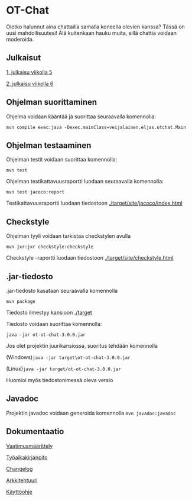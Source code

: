 
# OT-Chat
Oletko halunnut aina chattailla samalla koneella olevien kanssa? Tässä on uusi mahdollisuutesi!
Älä kuitenkaan hauku muita, sillä chattia voidaan moderoida.

## Julkaisut
[1. julkaisu viikolla 5](https://github.com/EljasV/ot-harjoitustyo/releases/tag/viikko5)

[2. julkaisu viikolla 6](https://github.com/EljasV/ot-harjoitustyo/releases/tag/viikko6)

## Ohjelman suorittaminen
Ohjelma voidaan kääntää ja suorittaa seuraavalla komennolla:

```mvn compile exec:java -Dexec.mainClass=veijalainen.eljas.otchat.Main```

## Ohjelman testaaminen
Ohjelman testit voidaan suorittaa komennolla:

```mvn test```


Ohjelman testikattavuusraportti luodaan seuraavalla komennolla:

```mvn test jacoco:report```

Testikattavuusraportti luodaan tiedostoon [./target/site/jacoco/index.html](./target/site/jacoco/index.html)

## Checkstyle
Ohjelman tyyli voidaan tarkistaa checkstylen avulla

```mvn jxr:jxr checkstyle:checkstyle```

Checkstyle -raportti luodaan tiedostoon [./target/site/checkstyle.html](./target/site/checkstyle.html)

## .jar-tiedosto
.jar-tiedosto kasataan seuraavalla komennolla

```mvn package```

Tiedosto ilmestyy kansioon [./target](./target)

Tiedosto voidaan suorittaa komennolla:

```java -jar ot-ot-chat-3.0.0.jar```

Jos olet projektin juurikansiossa, suoritus tehdään komennolla

(Windows)``java -jar target\ot-ot-chat-3.0.0.jar``

(Linux)``java -jar target/ot-ot-chat-3.0.0.jar``


Huomioi myös tiedostonimessä oleva versio 

## Javadoc
Projektin javadoc voidaan generoida komennolla
```mvn javadoc:javadoc```

## Dokumentaatio
[Vaatimusmäärittely](./dokumentaatio/vaatimusmaarittely.md)

[Työaikakirjanpito](./dokumentaatio/tuntikirjanpito.md)

[Changelog](./dokumentaatio/changelog.md)

[Arkkitehtuuri](./dokumentaatio/arkkitehtuuri.md)

[Käyttöohje](./dokumentaatio/kayttoohje.md)